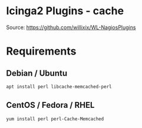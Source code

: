 # Icinga2 Plugins - cache

Source: https://github.com/willixix/WL-NagiosPlugins

# Requirements

## Debian / Ubuntu

```bash
apt install perl libcache-memcached-perl
```

## CentOS / Fedora / RHEL

```bash
yum install perl perl-Cache-Memcached
```